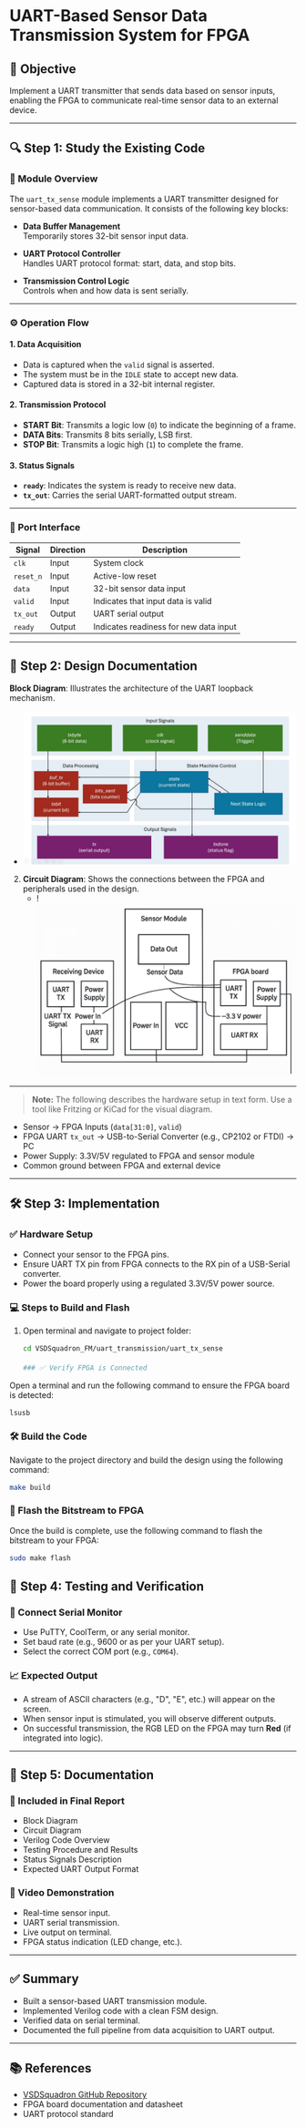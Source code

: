 # UART-Based Sensor Data Transmission System for FPGA

## 📌 Objective

Implement a UART transmitter that sends data based on sensor inputs, enabling the FPGA to communicate real-time sensor data to an external device.

---

## 🔍 Step 1: Study the Existing Code

### 📁 Module Overview

The `uart_tx_sense` module implements a UART transmitter designed for sensor-based data communication. It consists of the following key blocks:

- **Data Buffer Management**  
  Temporarily stores 32-bit sensor input data.

- **UART Protocol Controller**  
  Handles UART protocol format: start, data, and stop bits.

- **Transmission Control Logic**  
  Controls when and how data is sent serially.

---

### ⚙️ Operation Flow

#### 1. Data Acquisition

- Data is captured when the `valid` signal is asserted.
- The system must be in the `IDLE` state to accept new data.
- Captured data is stored in a 32-bit internal register.

#### 2. Transmission Protocol

- **START Bit**: Transmits a logic low (`0`) to indicate the beginning of a frame.
- **DATA Bits**: Transmits 8 bits serially, LSB first.
- **STOP Bit**: Transmits a logic high (`1`) to complete the frame.

#### 3. Status Signals

- **`ready`**: Indicates the system is ready to receive new data.
- **`tx_out`**: Carries the serial UART-formatted output stream.

---

### 🔌 Port Interface

| Signal    | Direction | Description                                 |
|-----------|-----------|---------------------------------------------|
| `clk`     | Input     | System clock                                |
| `reset_n` | Input     | Active-low reset                            |
| `data`    | Input     | 32-bit sensor data input                    |
| `valid`   | Input     | Indicates that input data is valid          |
| `tx_out`  | Output    | UART serial output                          |
| `ready`   | Output    | Indicates readiness for new data input      |

---

## 🧠 Step 2: Design Documentation


 **Block Diagram**: Illustrates the architecture of the UART loopback mechanism.
   - ![Image](https://github.com/Sudheeksha-Sahyadri-ECE/VSDSquadron_FPGA/blob/main/task%203/block%20diagram.jpg?raw=true)
2. **Circuit Diagram**: Shows the connections between the FPGA and peripherals used in the design.
   - !![Image](https://github.com/Sudheeksha-Sahyadri-ECE/VSDSquadron_FPGA/blob/main/task%204/circuitdiagram.jpg?raw=true)
---




> **Note:** The following describes the hardware setup in text form. Use a tool like Fritzing or KiCad for the visual diagram.

- Sensor → FPGA Inputs (`data[31:0]`, `valid`)
- FPGA UART `tx_out` → USB-to-Serial Converter (e.g., CP2102 or FTDI) → PC
- Power Supply: 3.3V/5V regulated to FPGA and sensor module
- Common ground between FPGA and external device

---

## 🛠️ Step 3: Implementation

### ✅ Hardware Setup

- Connect your sensor to the FPGA pins.
- Ensure UART TX pin from FPGA connects to the RX pin of a USB-Serial converter.
- Power the board properly using a regulated 3.3V/5V power source.

### 💻 Steps to Build and Flash

1. Open terminal and navigate to project folder:
   ```bash
   cd VSDSquadron_FM/uart_transmission/uart_tx_sense

   ### ✅ Verify FPGA is Connected

Open a terminal and run the following command to ensure the FPGA board is detected:

```bash
lsusb
```
### 🛠️ Build the Code

Navigate to the project directory and build the design using the following command:

```bash
make build
```
### 🔁 Flash the Bitstream to FPGA

Once the build is complete, use the following command to flash the bitstream to your FPGA:

```bash
sudo make flash
```
## 🧪 Step 4: Testing and Verification

### 🔌 Connect Serial Monitor

- Use PuTTY, CoolTerm, or any serial monitor.
- Set baud rate (e.g., 9600 or as per your UART setup).
- Select the correct COM port (e.g., `COM64`).

### 📈 Expected Output

- A stream of ASCII characters (e.g., "D", "E", etc.) will appear on the screen.
- When sensor input is stimulated, you will observe different outputs.
- On successful transmission, the RGB LED on the FPGA may turn **Red** (if integrated into logic).

---

## 📝 Step 5: Documentation

### 📄 Included in Final Report

- Block Diagram
- Circuit Diagram
- Verilog Code Overview
- Testing Procedure and Results
- Status Signals Description
- Expected UART Output Format

### 🎥 Video Demonstration


- Real-time sensor input.
- UART serial transmission.
- Live output on terminal.
- FPGA status indication (LED change, etc.).

---

## ✅ Summary

- Built a sensor-based UART transmission module.
- Implemented Verilog code with a clean FSM design.
- Verified data on serial terminal.
- Documented the full pipeline from data acquisition to UART output.

---

## 📚 References

- [VSDSquadron GitHub Repository](https://github.com)
- FPGA board documentation and datasheet
- UART protocol standard


